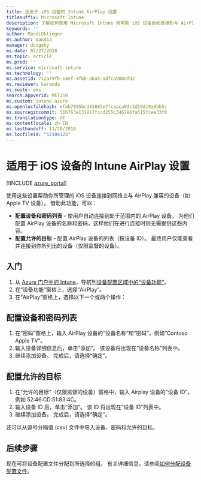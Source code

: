 ```yaml
---
title: 适用于 iOS 设备的 Intune AirPlay 设置
titlesuffix: Microsoft Intune
description: 了解如何使用 Microsoft Intune 来帮助 iOS 设备自动连接到与 AirPlay 兼容的设备。
keywords: ''
author: MandiOhlinger
ms.author: mandia
manager: dougeby
ms.date: 02/27/2018
ms.topic: article
ms.prod: ''
ms.service: microsoft-intune
ms.technology: ''
ms.assetid: 712a79fb-14ef-4f6b-aba5-1dfca900afd2
ms.reviewer: karanda
ms.suite: ems
search.appverid: MET150
ms.custom: intune-azure
ms.openlocfilehash: efeb7895bcd83883e7fcaaca93c3d19d19a0bb5c
ms.sourcegitcommit: 51b763e131917fccd255c346286fa515fcee33f0
ms.translationtype: HT
ms.contentlocale: zh-CN
ms.lasthandoff: 11/20/2018
ms.locfileid: "52184125"
---
```

# <a name="intune-airplay-settings-for-ios-devices"></a>适用于 iOS 设备的 Intune AirPlay 设置

[!INCLUDE [azure_portal](./includes/azure_portal.md)]

使用这些设置帮助你所管理的 iOS 设备连接到网络上与 AirPlay 兼容的设备（如 Apple TV 设备）。
借助此功能，可以：

- **配置设备和密码列表** - 使用户自动连接到处于范围内的 AirPlay 设备。 为他们配置 AirPlay 设备的名称和密码，这样他们在进行连接时则无需提供这些内容。
- **配置允许的目标** - 配置 AirPlay 设备的列表（按设备 ID）。 最终用户仅能查看并连接到你所列出的设备（仅限监督的设备）。

## <a name="get-started"></a>入门

1. 从 [Azure 门户中的 Intune](https://portal.azure.com)，导航到[设备配置区域中的“设备功能”](device-features-configure.md)。 
1. 在“设备功能”窗格上，选择“AirPlay”。
2. 在“AirPlay”窗格上，选择以下一个或两个操作：

## <a name="configure-a-device-and-password-list"></a>配置设备和密码列表

1. 在“密码”窗格上，输入 AirPlay 设备的“设备名称”和“密码”，例如“Contoso Apple TV”。
2. 输入设备详细信息后，单击“添加”。 该设备将出现在“设备名称”列表中。
3. 继续添加设备。 完成后，请选择“确定”。


## <a name="configure-allowed-destinations"></a>配置允许的目标

1. 在“允许的目标”（仅限监督的设备）窗格中，输入 Airplay 设备的“设备 ID”，例如 52:46:CD:51:83:4C。
2. 输入设备 ID 后，单击“添加”。 该 ID 将出现在“设备 ID”列表中。
3. 继续添加设备。 完成后，请选择“确定”。

还可以从逗号分隔值 (csv) 文件中导入设备、密码和允许的目标。


## <a name="next-steps"></a>后续步骤

现在可将设备配置文件分配到所选择的组。 有关详细信息，请参阅[如何分配设备配置文件](device-profile-assign.md)。

